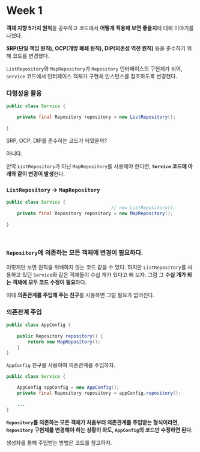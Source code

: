 # Week 1

**객체 지향 5가지 원칙**을 공부하고 코드에서 **어떻게 적용해 보면 좋을지**에 대해 이야기를 나눴다.

**SRP(단일 책임 원칙), OCP(개방 폐쇄 원칙), DIP(의존성 역전 원칙)** 등을 준수하기 위해 코드를 변경했다.

`ListRepository`와 `MapRepository`가 `Repository` 인터페이스의 구현체가 되어,
`Service` 코드에서 인터페이스 객체가 구현체 인스턴스를 참조하도록 변경했다.

### 다형성을 활용

```java
public class Service {

    private final Repository repository = new ListRepository();
    
}
```

SRP, OCP, DIP를 준수하는 코드가 되었을까?

아니다.

만약 `ListRepository`가 아닌 `MapRepository`를 사용해야 한다면, **`Service` 코드에 아래와 같이 변경이 발생**한다.

### `ListRepository` -> `MapRepository`

```java
public class Service {
                                       // new ListRepository();
    private final Repository repository = new MapRepository();
    
}
```
<br/>

### `Repository`에 의존하는 모든 객체에 변경이 필요하다.

이렇게만 보면 원칙을 위배하지 않는 코드 같을 수 있다. 하지만 `ListRepository`를 사용하고 있던 `Service`와 같은 객체들이 수십 개가 있다고 해 보자.
그럼 그 **수십 개가 되는 객체에 모두 코드 수정이 필요**하다.

이때 **의존관계를 주입해 주는 친구**를 사용하면 그럴 필요가 없어진다.

### 의존관계 주입
```java
public class AppConfig {
    
    public Repository repository() {
        return new MapRepository();
    }
}
```
`AppConfig` 친구를 사용하여 의존관계를 주입하자.
```java
public class Service {

    AppConfig appConfig = new AppConfig();
    private final Repository repository = appConfig.repository();
    
    ...
}
```

**`Repository`를 의존하는 모든 객체가 처음부터 의존관계를 주입받는 형식이라면,
`Repository` 구현체를 변경해야 하는 상황이 와도, `AppConfig`의 코드만 수정하면 된다.**

생성자를 통해 주입받는 방법은 코드를 참고하자.